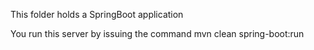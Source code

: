 This folder holds a SpringBoot application

You run this server by issuing the command
  mvn clean spring-boot:run
